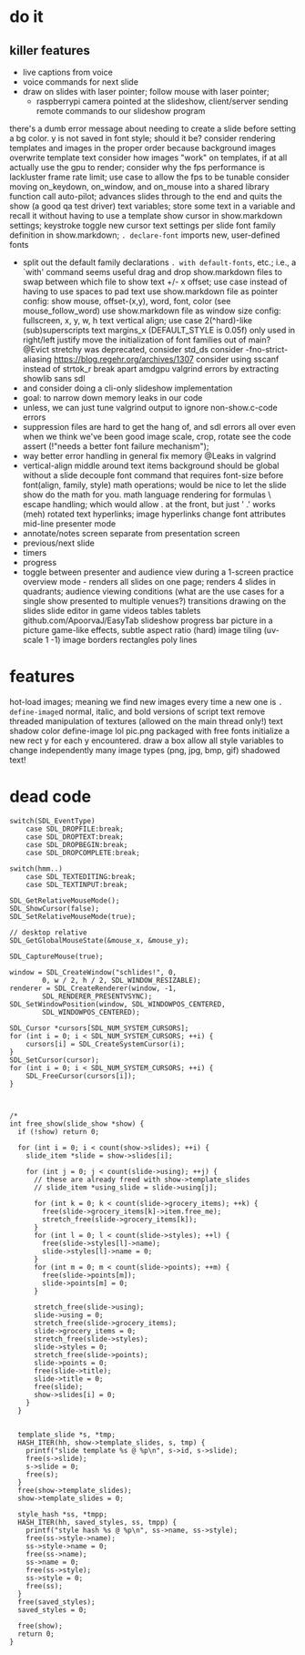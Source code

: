 # do it

## killer features
- live captions from voice
- voice commands for next slide
- draw on slides with laser pointer; follow mouse with laser pointer;
  - raspberrypi camera pointed at the slideshow, client/server sending remote commands to our slideshow program

there's a dumb error message about needing to create a slide before setting a bg color.
y is not saved in font style; should it be?
consider rendering templates and images in the proper order because background images overwrite template text
consider how images "work" on templates, if at all
actually use the gpu to render; consider why the fps performance is lackluster
frame rate limit; use case to allow the fps to be tunable
consider moving on_keydown, on_window, and on_mouse into a shared library function call
auto-pilot; advances slides through to the end and quits the show (a good qa test driver)
text variables; store some text in a variable and recall it without having to use a template
show cursor in show.markdown settings; keystroke toggle
new cursor text settings per slide
font family definition in show.markdown; `. declare-font` imports new, user-defined fonts
  - split out the default family declarations `. with default-fonts`, etc.; i.e., a `with' command seems useful
drag and drop show.markdown files to swap between which file to show
text +/- x offset; use case instead of having to use spaces to pad text
use show.markdown file as pointer config: show mouse, offset-(x,y), word, font, color (see mouse_follow_word)
use show.markdown file as window size config: fullscreen, x, y, w, h
text vertical align; use case 2(^hard)-like (sub)superscripts
text margins_x (DEFAULT_STYLE is 0.05f) only used in right/left justify
move the initialization of font families out of main? @Evict
stretchy was deprecated, consider std_ds
consider -fno-strict-aliasing https://blog.regehr.org/archives/1307
consider using sscanf instead of strtok_r
break apart amdgpu valgrind errors by extracting showlib sans sdl
  - and consider doing a cli-only slideshow implementation 
  - goal: to narrow down memory leaks in our code
  - unless, we can just tune valgrind output to ignore non-show.c-code errors
  - suppression files are hard to get the hang of,
    and sdl errors all over even when we think we've been good
image scale, crop, rotate
see the code assert (!"needs a better font failure mechanism");
- way better error handling in general
fix memory @Leaks in valgrind
- vertical-align middle around text items
background should be global without a slide
decouple font command that requires font-size before font(align, family, style)
math operations; would be nice to let the slide show do the math for you.
math language rendering for formulas
\ escape handling; which would allow . at the front, but just ' .' works (meh)
rotated text
hyperlinks; image hyperlinks
change font attributes mid-line
presenter mode
- annotate/notes screen separate from presentation screen
- previous/next slide
- timers
- progress
- toggle between presenter and audience view during
  a 1-screen practice
overview mode - renders all slides on one page; renders 4 slides in quadrants;
audience viewing conditions (what are the use cases for a single show presented to multiple venues?)
transitions
drawing on the slides
slide editor in game
videos
tables
tablets github.com/ApoorvaJ/EasyTab
slideshow progress bar
picture in a picture
game-like effects, subtle
aspect ratio (hard)
image tiling (uv-scale 1 -1)
image borders
rectangles
poly lines

# features
hot-load images; meaning we find new images every time a new one is `. define-image`d
normal, italic, and bold versions of script text
remove threaded manipulation of textures (allowed on the main thread only!)
text shadow color
define-image lol pic.png
packaged with free fonts
initialize a new rect y for each y encountered. draw a box
allow all style variables to change independently
many image types (png, jpg, bmp, gif)
shadowed text!

# dead code

    switch(SDL_EventType)
        case SDL_DROPFILE:break;
        case SDL_DROPTEXT:break;
        case SDL_DROPBEGIN:break;
        case SDL_DROPCOMPLETE:break;

    switch(hmm..)
        case SDL_TEXTEDITING:break;
        case SDL_TEXTINPUT:break;

    SDL_GetRelativeMouseMode();
    SDL_ShowCursor(false);
    SDL_SetRelativeMouseMode(true);

    // desktop relative
    SDL_GetGlobalMouseState(&mouse_x, &mouse_y); 

    SDL_CaptureMouse(true);
    
    window = SDL_CreateWindow("schlides!", 0,
            0, w / 2, h / 2, SDL_WINDOW_RESIZABLE);
    renderer = SDL_CreateRenderer(window, -1,
            SDL_RENDERER_PRESENTVSYNC);
    SDL_SetWindowPosition(window, SDL_WINDOWPOS_CENTERED,
            SDL_WINDOWPOS_CENTERED);

    SDL_Cursor *cursors[SDL_NUM_SYSTEM_CURSORS];
    for (int i = 0; i < SDL_NUM_SYSTEM_CURSORS; ++i) {
        cursors[i] = SDL_CreateSystemCursor(i);
    }
    SDL_SetCursor(cursor);
    for (int i = 0; i < SDL_NUM_SYSTEM_CURSORS; ++i) {
        SDL_FreeCursor(cursors[i]);
    }
    
    

    /*
    int free_show(slide_show *show) {
      if (!show) return 0;
    
      for (int i = 0; i < count(show->slides); ++i) {
        slide_item *slide = show->slides[i];
    
        for (int j = 0; j < count(slide->using); ++j) {
          // these are already freed with show->template_slides
          // slide_item *using_slide = slide->using[j];
          
          for (int k = 0; k < count(slide->grocery_items); ++k) {
            free(slide->grocery_items[k]->item.free_me);
            stretch_free(slide->grocery_items[k]);
          }
          for (int l = 0; l < count(slide->styles); ++l) {
            free(slide->styles[l]->name);
            slide->styles[l]->name = 0;
          }
          for (int m = 0; m < count(slide->points); ++m) {
            free(slide->points[m]);
            slide->points[m] = 0;
          }
    
          stretch_free(slide->using);
          slide->using = 0;
          stretch_free(slide->grocery_items);
          slide->grocery_items = 0;
          stretch_free(slide->styles);
          slide->styles = 0;
          stretch_free(slide->points);
          slide->points = 0;
          free(slide->title);
          slide->title = 0;
          free(slide);
          show->slides[i] = 0;
        }
      }
        
    
      template_slide *s, *tmp;
      HASH_ITER(hh, show->template_slides, s, tmp) {
        printf("slide template %s @ %p\n", s->id, s->slide);
        free(s->slide);
        s->slide = 0;
        free(s);
      }
      free(show->template_slides);
      show->template_slides = 0;
    
      style_hash *ss, *tmpp;
      HASH_ITER(hh, saved_styles, ss, tmpp) {
        printf("style hash %s @ %p\n", ss->name, ss->style);
        free(ss->style->name);
        ss->style->name = 0;
        free(ss->name);
        ss->name = 0;
        free(ss->style);
        ss->style = 0;
        free(ss);
      }
      free(saved_styles);
      saved_styles = 0;
    
      free(show);
      return 0;
    }